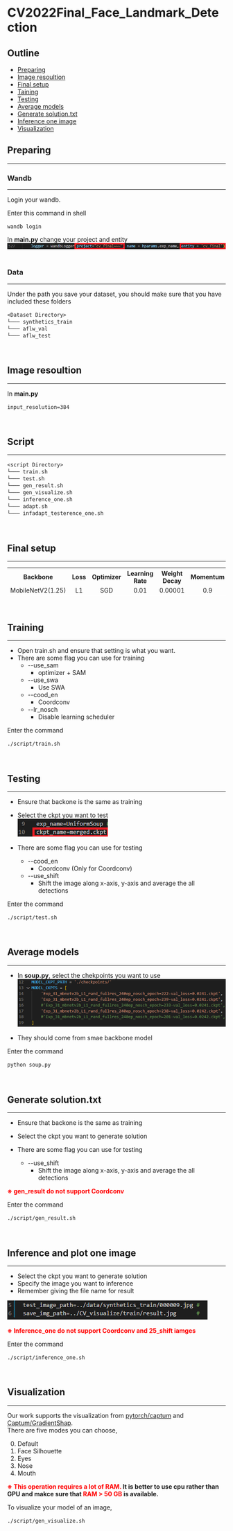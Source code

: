 # CV2022Final_Face_Landmark_Detection
## Outline
- [Preparing](#Preparing)
- [Image resoultion](#Image_resoultion)
- [Final setup](#setup)
- [Taining](#Training)
- [Testing](#Testing)
- [Average models](#Average)
- [Generate solution.txt](#Generate)
- [Inference one image](#Inference_one)
- [Visualization](#Visualization)

<h2 id = "Preparing"> Preparing </h2>

---

### Wandb
---
Login your wandb.

Enter this command in shell
```
wandb login
```
In **main.py** change your project and entity
![image alt](./pic/1.png) <br>
<br>

### Data
---
Under the path you save your dataset, you should make sure that you have included these folders
```
<Dataset Directory>  
└─── synthetics_train
└─── aflw_val
└─── aflw_test
```
<br>

<h2 id = "Image_resoultion"> Image resoultion </h2>

---
In **main.py**
```
input_resolution=384 
```
<br>

## Script
---
```
<script Directory>  
└─── train.sh
└─── test.sh
└─── gen_result.sh
└─── gen_visualize.sh
└─── inference_one.sh
└─── adapt.sh
└─── infadapt_testerence_one.sh
```
<br>

<h2 id = "setup"> Final setup </h2>

---

<table>
  <tr style=" border-top: 1px solid white;">
    <th style="text-align:center">Backbone</th>
    <th style="text-align:center">Loss</th>
    <th style="text-align:center">Optimizer</th>
    <th style="text-align:center">Learning Rate</th>
    <th style="text-align:center">Weight Decay</th>
    <th style="text-align:center">Momentum</th>
    <th style="text-align:center">LR Scheduler</th>
    <th style="text-align:center">Epoch</th>
  </tr>
  <tr style=" border-bottom: 1px solid white;">
    <td style="text-align:center">MobileNetV2(1.25)</td>
    <td style="text-align:center">L1</td>
    <td style="text-align:center">SGD</td>
    <td style="text-align:center">0.01</td>
    <td style="text-align:center">0.00001</td>
    <td style="text-align:center">0.9</td>
    <td style="text-align:center">Disable</td>
    <td style="text-align:center">240</td>
  </tr>
</table>
<br>

<h2 id = "Training"> Training </h2>

---
- Open train.sh and ensure that setting is what you want.<br>
- There are some flag you can use for training
    - --use_sam 
        - optimizer + SAM
    - --use_swa 
        - Use SWA
    - --cood_en 
        - Coordconv
    - --lr_nosch
        - Disable learning scheduler

Enter the command
```
./script/train.sh
```
<br>

<h2 id = "Testing"> Testing </h2>

---
- Ensure that backone is the same as training <br>
- Select the ckpt you want to test <br>
![image alt](./pic/2.png) <br>

- There are some flag you can use for testing
    - --cood_en 
        - Coordconv (Only for Coordconv)
    - --use_shift
        - Shift the image along x-axis, y-axis and average the all detections

Enter the command
```
./script/test.sh
```
<br>

<h2 id = "Average"> Average models </h2>

---
- In **soup.py**, select the chekpoints you want to use
![image alt](./pic/4.png) <br>

- They should come from smae backbone model

Enter the command
```
python soup.py
```
<br>

<h2 id = "Generate"> Generate solution.txt </h2>

---
- Ensure that backone is the same as training <br>
- Select the ckpt you want to generate solution <br>

- There are some flag you can use for testing
    - --use_shift
        - Shift the image along x-axis, y-axis and average the all detections

**<font color=#FF0000>※ gen_result do not support Coordconv </font>**

Enter the command
```
./script/gen_result.sh
```
<br>

<h2 id = "Inference_one"> Inference and plot one image </h2>

---
- Select the ckpt you want to generate solution <br>
- Specify the image you want to inference <br>
- Remember giving the file name for result <br>

![image alt](./pic/3.png) <br>

**<font color=#FF0000>※ Inference_one do not support Coordconv and 25_shift iamges </font>**

Enter the command
```
./script/inference_one.sh
```
<br>

<h2 id = "Visualization"> Visualization </h2>

---
Our work supports the visualization from [pytorch/captum](https://github.com/pytorch/captum) and [Captum/GradientShap](https://captum.ai/api/gradient_shap.html).  
There are five modes you can choose,  

0. Default
1. Face Silhouette
2. Eyes
3. Nose
4. Mouth

**<font color=#FF0000>※ This operation requires a lot of RAM.</font> It is better to use cpu rather than GPU and makce sure that <font color=#FF0000>RAM > 50 GB </font>is available.**

To visualize your model of an image,
```
./script/gen_visualize.sh
```